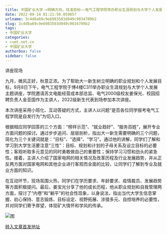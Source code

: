 ```yaml
---
title: 中国矿业大学->明确方向，找准目标——电气工程学院举办职业生涯规划与大学个人发展主题讲座 | cumt.net.cn
date: 2022-09-14 01:21:50.059857
urlname: 3c4d8a69c9e6983503d949c9034709b2
slug: 3c4d8a69c9e6983503d949c9034709b2
tags: 
- 中国矿业大学
categories:
- cumt.net.cn
- 中国矿业大学
authorbox: false
sidebar: false
---
```

讲座现场

九月，微风正好，秋意正浓。为了帮助大一新生树立明确的职业规划和个人发展目标，9月8日下午，电气工程学院于博4楼C311举办职业生涯规划与大学个人发展主题讲座，学院邀请苏文电能经营成本部总监、电气2000级校友姜保光、校园招聘负责人金亚国作为主讲人，2022级新生代表到场参加本次讲座。

本次讲座采用小班化、互动答疑的方式，主讲人以问题“是否各位同学报考电气工程学院是自发行为”为切入口，
<!--more-->
根据相应同学回答的三个方面：“榜样示范”、“就业趋好”、“服务百姓”，展开专业方面问题的探讨。通过步步追问、层层剖析，指出大一新生需要明确的三个问题，简化为三个关键词就是：“目标”、“选择”、“学习”。通过他的讲解，同学们了解和学习到大学生活要注意“三性”：目标、规划和计划的子母关系及设立目标的必要性；客观听取多元意见的同时勇敢做自己的重要性；保持学习习惯和劲头的紧急性。接着，主讲人介绍了国家电网的相关情况及改革历程及行业发展趋势，并从正反两方面对国家电网和其他企业进行客观而全面的比较，让同学们了解到专业及就业方面的知识。

在互动环节，现场氛围火热，同学们在学历要求、年龄要求、疫情裁员、发展趋势等方面积极提问。最后，姜宝光分享了他的成长历程，他从职业规划和自我管理两方面，探讨了“内卷”和“躺平”的社会性现象，以身说法，指出当代大学生信息掌握、初心保持、意志锻炼、目标设定、视野拓展、涉猎多元、自控培养的必要性，并对同学们寄予厚望，体现矿大情怀和学风的传承。

![图](http://xwzx.cumt.edu.cn/_upload/article/images/96/21/c05955fb4d9280794cf718efd218/18a9b05e-5a97-44e8-973a-a61ee826f463.jpg)

[转入文章首发地址](http://xwzx.cumt.edu.cn/a9/d5/c523a633301/page.htm)